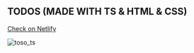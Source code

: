 ## TODOS (MADE WITH TS & HTML & CSS)
[Check on Netlify](https://glittering-marshmallow-f4c35b.netlify.app/)

![toso_ts](https://github.com/ademmeral/todos_ts/assets/107725052/1b1162b6-b431-43c6-9076-01f1661a24a2)
